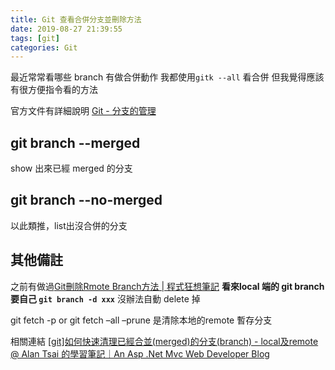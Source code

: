 ```yaml
---
title: Git 查看合併分支並刪除方法
date: 2019-08-27 21:39:55
tags: [git]
categories: Git
---
```


最近常常看哪些 branch 有做合併動作
我都使用`gitk --all` 看合併
但我覺得應該有很方便指令看的方法

<!--more-->

官方文件有詳細說明
[Git - 分支的管理](https://git-scm.com/book/zh-tw/v1/Git-%E5%88%86%E6%94%AF-%E5%88%86%E6%94%AF%E7%9A%84%E7%AE%A1%E7%90%86)

## git branch --merged

show 出來已經 merged 的分支


## git branch --no-merged

以此類推，list出沒合併的分支

## 其他備註

之前有做過[Git刪除Rmote Branch方法 | 程式狂想筆記](https://malagege.github.io/blog/2019/05/09/Git%E5%88%AA%E9%99%A4Rmote-Branch%E6%96%B9%E6%B3%95/)
**看來local 端的 git branch 要自己 `git branch -d xxx`**
沒辦法自動 delete 掉

git fetch -p or git fetch –all –prune 是清除本地的remote 暫存分支


相關連結
[[git]如何快速清理已經合並(merged)的分支(branch) - local及remote @ Alan Tsai 的學習筆記｜An Asp .Net Mvc Web Developer Blog](https://blog.alantsai.net/posts/2019/04/faq-git-how-to-delete-merged-branches-from-remote-and-local)